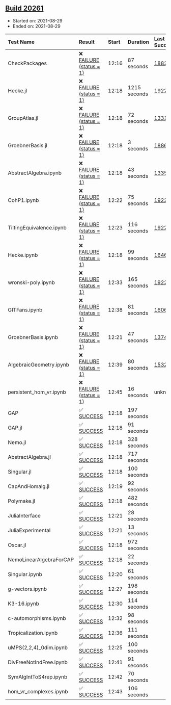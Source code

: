 ## [Build 20261](https://oscarci.mathematik.uni-kl.de/job/oscar/20261/)

* Started on: 2021-08-29
* Ended on: 2021-08-29

| Test Name    | Result | Start | Duration | Last Success | First Failure |
|:-------------|:-------|:------|:---------|:-------------|:--------------|
| CheckPackages | ❌ [FAILURE (status = 1)](https://oscarci.mathematik.uni-kl.de/job/oscar/20261/artifact/logs/build-20261/CheckPackages.log) | 12:16 | 87 seconds | [18822](https://oscarci.mathematik.uni-kl.de/job/oscar/18822/) | [18823](https://oscarci.mathematik.uni-kl.de/job/oscar/18823/) |
| Hecke.jl | ❌ [FAILURE (status = 1)](https://oscarci.mathematik.uni-kl.de/job/oscar/20261/artifact/logs/build-20261/Hecke.jl.log) | 12:18 | 1215 seconds | [19222](https://oscarci.mathematik.uni-kl.de/job/oscar/19222/) | [20152](https://oscarci.mathematik.uni-kl.de/job/oscar/20152/) |
| GroupAtlas.jl | ❌ [FAILURE (status = 1)](https://oscarci.mathematik.uni-kl.de/job/oscar/20261/artifact/logs/build-20261/GroupAtlas.jl.log) | 12:18 | 72 seconds | [13311](https://oscarci.mathematik.uni-kl.de/job/oscar/13311/) | [13312](https://oscarci.mathematik.uni-kl.de/job/oscar/13312/) |
| GroebnerBasis.jl | ❌ [FAILURE (status = 1)](https://oscarci.mathematik.uni-kl.de/job/oscar/20261/artifact/logs/build-20261/GroebnerBasis.jl.log) | 12:18 | 3 seconds | [18864](https://oscarci.mathematik.uni-kl.de/job/oscar/18864/) | [18865](https://oscarci.mathematik.uni-kl.de/job/oscar/18865/) |
| AbstractAlgebra.ipynb | ❌ [FAILURE (status = 1)](https://oscarci.mathematik.uni-kl.de/job/oscar/20261/artifact/logs/build-20261/AbstractAlgebra.ipynb.log) | 12:18 | 43 seconds | [13355](https://oscarci.mathematik.uni-kl.de/job/oscar/13355/) | [13356](https://oscarci.mathematik.uni-kl.de/job/oscar/13356/) |
| CohP1.ipynb | ❌ [FAILURE (status = 1)](https://oscarci.mathematik.uni-kl.de/job/oscar/20261/artifact/logs/build-20261/CohP1.ipynb.log) | 12:22 | 75 seconds | [19222](https://oscarci.mathematik.uni-kl.de/job/oscar/19222/) | [20152](https://oscarci.mathematik.uni-kl.de/job/oscar/20152/) |
| TiltingEquivalence.ipynb | ❌ [FAILURE (status = 1)](https://oscarci.mathematik.uni-kl.de/job/oscar/20261/artifact/logs/build-20261/TiltingEquivalence.ipynb.log) | 12:23 | 116 seconds | [19222](https://oscarci.mathematik.uni-kl.de/job/oscar/19222/) | [20152](https://oscarci.mathematik.uni-kl.de/job/oscar/20152/) |
| Hecke.ipynb | ❌ [FAILURE (status = 1)](https://oscarci.mathematik.uni-kl.de/job/oscar/20261/artifact/logs/build-20261/Hecke.ipynb.log) | 12:18 | 99 seconds | [16463](https://oscarci.mathematik.uni-kl.de/job/oscar/16463/) | [16464](https://oscarci.mathematik.uni-kl.de/job/oscar/16464/) |
| wronski-poly.ipynb | ❌ [FAILURE (status = 1)](https://oscarci.mathematik.uni-kl.de/job/oscar/20261/artifact/logs/build-20261/wronski-poly.ipynb.log) | 12:33 | 165 seconds | [19222](https://oscarci.mathematik.uni-kl.de/job/oscar/19222/) | [20152](https://oscarci.mathematik.uni-kl.de/job/oscar/20152/) |
| GITFans.ipynb | ❌ [FAILURE (status = 1)](https://oscarci.mathematik.uni-kl.de/job/oscar/20261/artifact/logs/build-20261/GITFans.ipynb.log) | 12:38 | 81 seconds | [16068](https://oscarci.mathematik.uni-kl.de/job/oscar/16068/) | [16069](https://oscarci.mathematik.uni-kl.de/job/oscar/16069/) |
| GroebnerBasis.ipynb | ❌ [FAILURE (status = 1)](https://oscarci.mathematik.uni-kl.de/job/oscar/20261/artifact/logs/build-20261/GroebnerBasis.ipynb.log) | 12:21 | 47 seconds | [13748](https://oscarci.mathematik.uni-kl.de/job/oscar/13748/) | [13749](https://oscarci.mathematik.uni-kl.de/job/oscar/13749/) |
| AlgebraicGeometry.ipynb | ❌ [FAILURE (status = 1)](https://oscarci.mathematik.uni-kl.de/job/oscar/20261/artifact/logs/build-20261/AlgebraicGeometry.ipynb.log) | 12:39 | 80 seconds | [15322](https://oscarci.mathematik.uni-kl.de/job/oscar/15322/) | [15323](https://oscarci.mathematik.uni-kl.de/job/oscar/15323/) |
| persistent_hom_vr.ipynb | ❌ [FAILURE (status = 1)](https://oscarci.mathematik.uni-kl.de/job/oscar/20261/artifact/logs/build-20261/persistent_hom_vr.ipynb.log) | 12:45 | 16 seconds | unknown | unknown |
| GAP | ✅ [SUCCESS](https://oscarci.mathematik.uni-kl.de/job/oscar/20261/artifact/logs/build-20261/GAP.log) | 12:18 | 197 seconds |  |  |
| GAP.jl | ✅ [SUCCESS](https://oscarci.mathematik.uni-kl.de/job/oscar/20261/artifact/logs/build-20261/GAP.jl.log) | 12:18 | 91 seconds |  |  |
| Nemo.jl | ✅ [SUCCESS](https://oscarci.mathematik.uni-kl.de/job/oscar/20261/artifact/logs/build-20261/Nemo.jl.log) | 12:18 | 328 seconds |  |  |
| AbstractAlgebra.jl | ✅ [SUCCESS](https://oscarci.mathematik.uni-kl.de/job/oscar/20261/artifact/logs/build-20261/AbstractAlgebra.jl.log) | 12:18 | 717 seconds |  |  |
| Singular.jl | ✅ [SUCCESS](https://oscarci.mathematik.uni-kl.de/job/oscar/20261/artifact/logs/build-20261/Singular.jl.log) | 12:18 | 100 seconds |  |  |
| CapAndHomalg.jl | ✅ [SUCCESS](https://oscarci.mathematik.uni-kl.de/job/oscar/20261/artifact/logs/build-20261/CapAndHomalg.jl.log) | 12:19 | 92 seconds |  |  |
| Polymake.jl | ✅ [SUCCESS](https://oscarci.mathematik.uni-kl.de/job/oscar/20261/artifact/logs/build-20261/Polymake.jl.log) | 12:18 | 482 seconds |  |  |
| JuliaInterface | ✅ [SUCCESS](https://oscarci.mathematik.uni-kl.de/job/oscar/20261/artifact/logs/build-20261/JuliaInterface.log) | 12:21 | 28 seconds |  |  |
| JuliaExperimental | ✅ [SUCCESS](https://oscarci.mathematik.uni-kl.de/job/oscar/20261/artifact/logs/build-20261/JuliaExperimental.log) | 12:21 | 13 seconds |  |  |
| Oscar.jl | ✅ [SUCCESS](https://oscarci.mathematik.uni-kl.de/job/oscar/20261/artifact/logs/build-20261/Oscar.jl.log) | 12:18 | 972 seconds |  |  |
| NemoLinearAlgebraForCAP | ✅ [SUCCESS](https://oscarci.mathematik.uni-kl.de/job/oscar/20261/artifact/logs/build-20261/NemoLinearAlgebraForCAP.log) | 12:18 | 22 seconds |  |  |
| Singular.ipynb | ✅ [SUCCESS](https://oscarci.mathematik.uni-kl.de/job/oscar/20261/artifact/logs/build-20261/Singular.ipynb.log) | 12:20 | 61 seconds |  |  |
| g-vectors.ipynb | ✅ [SUCCESS](https://oscarci.mathematik.uni-kl.de/job/oscar/20261/artifact/logs/build-20261/g-vectors.ipynb.log) | 12:27 | 198 seconds |  |  |
| K3-16.ipynb | ✅ [SUCCESS](https://oscarci.mathematik.uni-kl.de/job/oscar/20261/artifact/logs/build-20261/K3-16.ipynb.log) | 12:30 | 114 seconds |  |  |
| c-automorphisms.ipynb | ✅ [SUCCESS](https://oscarci.mathematik.uni-kl.de/job/oscar/20261/artifact/logs/build-20261/c-automorphisms.ipynb.log) | 12:32 | 98 seconds |  |  |
| Tropicalization.ipynb | ✅ [SUCCESS](https://oscarci.mathematik.uni-kl.de/job/oscar/20261/artifact/logs/build-20261/Tropicalization.ipynb.log) | 12:36 | 111 seconds |  |  |
| uMPS(2,2,4)_0dim.ipynb | ✅ [SUCCESS](https://oscarci.mathematik.uni-kl.de/job/oscar/20261/artifact/logs/build-20261/uMPS-2-2-4-_0dim.ipynb.log) | 12:25 | 100 seconds |  |  |
| DivFreeNotIndFree.ipynb | ✅ [SUCCESS](https://oscarci.mathematik.uni-kl.de/job/oscar/20261/artifact/logs/build-20261/DivFreeNotIndFree.ipynb.log) | 12:41 | 91 seconds |  |  |
| SymAlgIntToS4rep.ipynb | ✅ [SUCCESS](https://oscarci.mathematik.uni-kl.de/job/oscar/20261/artifact/logs/build-20261/SymAlgIntToS4rep.ipynb.log) | 12:42 | 70 seconds |  |  |
| hom_vr_complexes.ipynb | ✅ [SUCCESS](https://oscarci.mathematik.uni-kl.de/job/oscar/20261/artifact/logs/build-20261/hom_vr_complexes.ipynb.log) | 12:43 | 106 seconds |  |  |
